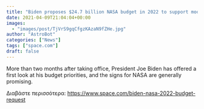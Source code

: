 ```yaml
---
title: "Biden proposes $24.7 billion NASA budget in 2022 to support moon exploration and more"
date: 2021-04-09T21:04:04+00:00
images:
  - "images/post/TjVrS9gqCfgzKAzaN9fZHe.jpg"
author: "AstroBot"
categories: ["News"]
tags: ["space.com"]
draft: false
---
```


More than two months after taking office, President Joe Biden has offered a first look at his budget priorities, and the signs for NASA are generally promising. 

Διαβάστε περισσότερα: https://www.space.com/biden-nasa-2022-budget-request
